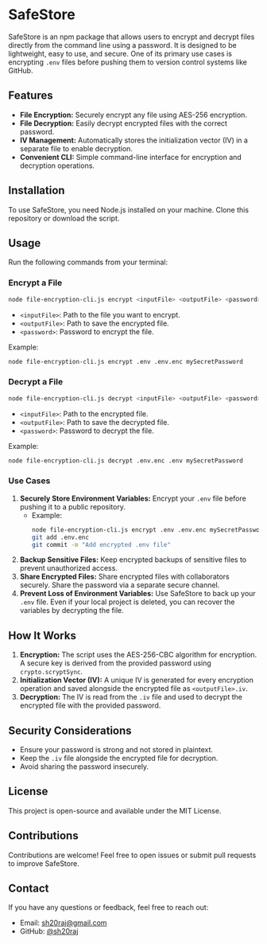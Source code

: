 # SafeStore

SafeStore is an npm package that allows users to encrypt and decrypt files directly from the command line using a password. It is designed to be lightweight, easy to use, and secure. One of its primary use cases is encrypting `.env` files before pushing them to version control systems like GitHub.

## Features
- **File Encryption:** Securely encrypt any file using AES-256 encryption.
- **File Decryption:** Easily decrypt encrypted files with the correct password.
- **IV Management:** Automatically stores the initialization vector (IV) in a separate file to enable decryption.
- **Convenient CLI:** Simple command-line interface for encryption and decryption operations.

## Installation
To use SafeStore, you need Node.js installed on your machine. Clone this repository or download the script.

## Usage
Run the following commands from your terminal:

### Encrypt a File
```bash
node file-encryption-cli.js encrypt <inputFile> <outputFile> <password>
```
- `<inputFile>`: Path to the file you want to encrypt.
- `<outputFile>`: Path to save the encrypted file.
- `<password>`: Password to encrypt the file.

Example:
```bash
node file-encryption-cli.js encrypt .env .env.enc mySecretPassword
```

### Decrypt a File
```bash
node file-encryption-cli.js decrypt <inputFile> <outputFile> <password>
```
- `<inputFile>`: Path to the encrypted file.
- `<outputFile>`: Path to save the decrypted file.
- `<password>`: Password to decrypt the file.

Example:
```bash
node file-encryption-cli.js decrypt .env.enc .env mySecretPassword
```

### Use Cases
1. **Securely Store Environment Variables:** Encrypt your `.env` file before pushing it to a public repository.
   - Example:
     ```bash
     node file-encryption-cli.js encrypt .env .env.enc mySecretPassword
     git add .env.enc
     git commit -m "Add encrypted .env file"
     ```
2. **Backup Sensitive Files:** Keep encrypted backups of sensitive files to prevent unauthorized access.
3. **Share Encrypted Files:** Share encrypted files with collaborators securely. Share the password via a separate secure channel.
4. **Prevent Loss of Environment Variables:** Use SafeStore to back up your `.env` file. Even if your local project is deleted, you can recover the variables by decrypting the file.

## How It Works
1. **Encryption:** The script uses the AES-256-CBC algorithm for encryption. A secure key is derived from the provided password using `crypto.scryptSync`.
2. **Initialization Vector (IV):** A unique IV is generated for every encryption operation and saved alongside the encrypted file as `<outputFile>.iv`.
3. **Decryption:** The IV is read from the `.iv` file and used to decrypt the encrypted file with the provided password.

## Security Considerations
- Ensure your password is strong and not stored in plaintext.
- Keep the `.iv` file alongside the encrypted file for decryption.
- Avoid sharing the password insecurely.

## License
This project is open-source and available under the MIT License.

## Contributions
Contributions are welcome! Feel free to open issues or submit pull requests to improve SafeStore.

## Contact
If you have any questions or feedback, feel free to reach out:
- Email: sh20raj@gmail.com
- GitHub: [@sh20raj](https://github.com/sh20raj)
